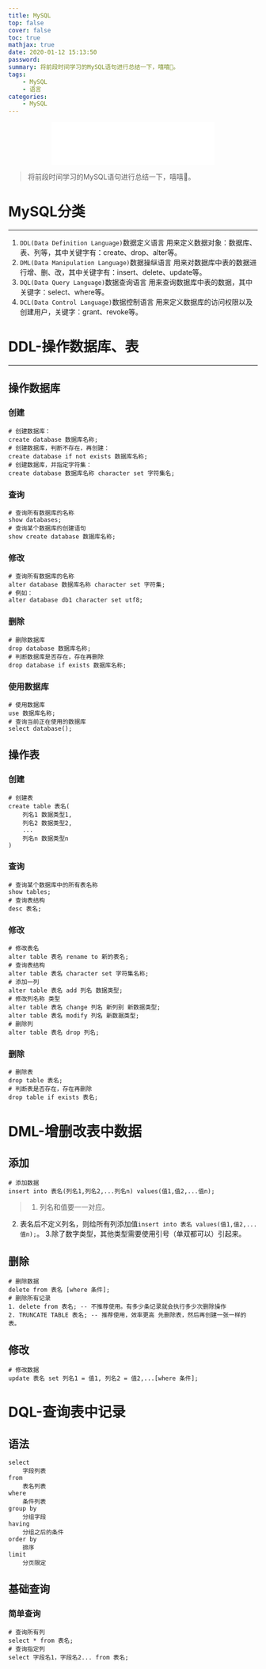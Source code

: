 ```yaml
---
title: MySQL
top: false
cover: false
toc: true
mathjax: true
date: 2020-01-12 15:13:50
password:
summary: 将前段时间学习的MySQL语句进行总结一下，嘻嘻🧐。
tags:
    - MySQL
    - 语言
categories:
    - MySQL
---
```

<div align="middle"><iframe frameborder="no" border="0" marginwidth="0" marginheight="0" width=330 height=86 src="//music.163.com/outchain/player?type=2&id=413834822&auto=1&height=66"></iframe></div>

>将前段时间学习的MySQL语句进行总结一下，嘻嘻🧐。

# MySQL分类
---

1. `DDL(Data Definition Language)`数据定义语言
    用来定义数据对象：数据库、表、列等，其中关键字有：create、drop、alter等。
2. `DML(Data Manipulation Language)`数据操纵语言
    用来对数据库中表的数据进行增、删、改，其中关键字有：insert、delete、update等。
3. `DQL(Data Query Language)`数据查询语言
    用来查询数据库中表的数据，其中关键字：select、where等。
4. `DCL(Data Control Language)`数据控制语言
    用来定义数据库的访问权限以及创建用户，关键字：grant、revoke等。

# DDL-操作数据库、表
---
## 操作数据库
### 创建
```MySQL
# 创建数据库：
create database 数据库名称;
# 创建数据库，判断不存在，再创建：
create database if not exists 数据库名称;
# 创建数据库，并指定字符集：
create database 数据库名称 character set 字符集名;
```

### 查询
```MySQL
# 查询所有数据库的名称
show databases;
# 查询某个数据库的创建语句
show create database 数据库名称;
```

### 修改
```MySQL
# 查询所有数据库的名称
alter database 数据库名称 character set 字符集;
# 例如：
alter database db1 character set utf8;
```

### 删除
```MySQL
# 删除数据库
drop database 数据库名称;
# 判断数据库是否存在，存在再删除
drop database if exists 数据库名称;
```

### 使用数据库
```MySQL
# 使用数据库
use 数据库名称;
# 查询当前正在使用的数据库
select database();
```
## 操作表
### 创建
```MySQL
# 创建表
create table 表名(
    列名1 数据类型1,
    列名2 数据类型2,
    ...
    列名n 数据类型n
)
```
### 查询
```MySQL
# 查询某个数据库中的所有表名称
show tables;
# 查询表结构
desc 表名;
```
### 修改
```MySQL
# 修改表名
alter table 表名 rename to 新的表名;
# 查询表结构
alter table 表名 character set 字符集名称;
# 添加一列
alter table 表名 add 列名 数据类型;
# 修改列名称 类型
alter table 表名 change 列名 新列别 新数据类型;
alter table 表名 modify 列名 新数据类型;
# 删除列
alter table 表名 drop 列名;
```
### 删除
```MySQL
# 删除表
drop table 表名;
# 判断表是否存在，存在再删除
drop table if exists 表名;
```
# DML-增删改表中数据
## 添加
```MySQL
# 添加数据
insert into 表名(列名1,列名2,...列名n) values(值1,值2,...值n);
```
>1. 列名和值要一一对应。
2. 表名后不定义列名，则给所有列添加值`insert into 表名 values(值1,值2,...值n);`。
3.除了数字类型，其他类型需要使用引号（单双都可以）引起来。

## 删除
```MySQL
# 删除数据
delete from 表名 [where 条件];
# 删除所有记录
1. delete from 表名; -- 不推荐使用。有多少条记录就会执行多少次删除操作
2. TRUNCATE TABLE 表名; -- 推荐使用，效率更高 先删除表，然后再创建一张一样的表。
```
## 修改
```MySQL
# 修改数据
update 表名 set 列名1 = 值1, 列名2 = 值2,...[where 条件];
```
# DQL-查询表中记录
## 语法
```MySQL
select
    字段列表
from
    表名列表
where
    条件列表
group by
    分组字段
having
    分组之后的条件
order by
    排序
limit
    分页限定
```
## 基础查询
### 简单查询
```MySQL
# 查询所有列
select * from 表名;
# 查询指定列
select 字段名1，字段名2... from 表名;
```